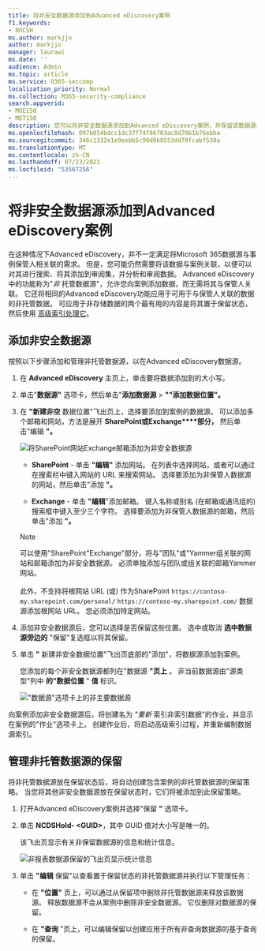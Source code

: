 ```yaml
---
title: 将非安全数据源添加到Advanced eDiscovery案例
f1.keywords:
- NOCSH
ms.author: markjjo
author: markjjo
manager: laurawi
ms.date: ''
audience: Admin
ms.topic: article
ms.service: O365-seccomp
localization_priority: Normal
ms.collection: M365-security-compliance
search.appverid:
- MOE150
- MET150
description: 您可以将非安全数据源添加到Advanced eDiscovery案例，并保留该数据源。 非索引数据源会重新编制索引，因此将重新处理标记为部分索引的任何内容，使其完全且快速可搜索。
ms.openlocfilehash: 097b054bdcc1dc37f74f86703ac8d7061b76ebba
ms.sourcegitcommit: 346c1332e1e9eebb5c90d6b8553dd70fcabf530a
ms.translationtype: MT
ms.contentlocale: zh-CN
ms.lasthandoff: 07/23/2021
ms.locfileid: "53567256"
---
```

# <a name="add-non-custodial-data-sources-to-an-advanced-ediscovery-case"></a>将非安全数据源添加到Advanced eDiscovery案例

在这种情况下Advanced eDiscovery，并不一定满足将Microsoft 365数据源与事例保管人相关联的需求。 但是，您可能仍然需要将该数据与案例关联，以便可以对其进行搜索、将其添加到审阅集，并分析和审阅数据。 Advanced eDiscovery中的功能称为"*非* 托管数据源"，允许您向案例添加数据，而无需将其与保管人关联。 它还将相同的Advanced eDiscovery功能应用于可用于与保管人关联的数据的非托管数据。 可应用于非存储数据的两个最有用的内容是将其置于保留状态，然后使用 [高级索引处理它](indexing-custodian-data.md)。

## <a name="add-a-non-custodial-data-source"></a>添加非安全数据源

按照以下步骤添加和管理非托管数据源，以在Advanced eDiscovery数据源。

1. 在 **Advanced eDiscovery** 主页上，单击要将数据添加到的大小写。

2. 单击"**数据源"** 选项卡，然后单击"**添加数据源**  >  **""添加数据位置"。**

3. 在 **"新建非空** 数据位置"飞出页上，选择要添加到案例的数据源。 可以添加多个邮箱和网站，方法是展开 **SharePoint或Exchange****部分，** 然后单击"编辑 **"。**

   ![将SharePoint网站Exchange邮箱添加为非安全数据源](../media/NonCustodialDataSources1.png)

   - **SharePoint** - 单击 **"编辑"** 添加网站。 在列表中选择网站，或者可以通过在搜索栏中键入网站的 URL 来搜索网站。 选择要添加为非保管人数据源的网站，然后单击"添加 **"。**

   - **Exchange** - 单击 **"编辑**"添加邮箱。 键入名称或别名 (在邮箱或通讯组的) 搜索框中键入至少三个字符。 选择要添加为非保管人数据源的邮箱，然后单击"添加 **"。**

   > [!NOTE]
   > 可以使用"SharePoint"Exchange"部分，将与"团队"或"Yammer组关联的网站和邮箱添加为非安全数据源。  必须单独添加与团队或组关联的邮箱Yammer网站。<br/><br/> 此外，不支持将根网站 URL (或) 作为SharePoint `https://contoso-my.sharepoint.com/personal/` `https://contoso-my.sharepoint.com/` 数据源添加根网站 URL。 您必须添加特定网站。

4. 添加非安全数据源后，您可以选择是否保留这些位置。 选中或取消 **选中数据源旁边的** "保留"复选框以将其保留。

5. 单击 **"** 新建非安全数据位置"飞出页底部的"添加"，将数据源添加到案例。

   您添加的每个非安全数据源都列在"数据源 **"页上** 。 非当前数据源由"源类型"列中 **的"数据位置** " **值** 标识。

   !["数据源"选项卡上的非主要数据源](../media/NonCustodialDataSources2.png)

向案例添加非安全数据源后，将创建名为 *"重新* 索引非索引数据"的作业，并显示在案例的"作业"选项卡上。  创建作业后，将启动高级索引过程，并重新编制数据源索引。

## <a name="manage-the-hold-for-non-custodial-data-sources"></a>管理非托管数据源的保留

将非托管数据源放在保留状态后，将自动创建包含案例的非托管数据源的保留策略。 当您将其他非安全数据源放在保留状态时，它们将被添加到此保留策略。

1. 打开Advanced eDiscovery案例并选择"保留 **"** 选项卡。

2. 单击 **NCDSHold- \<GUID\>**，其中 GUID 值对大小写是唯一的。

   该飞出页显示有关非保留数据源的信息和统计信息。

   ![非报表数据源保留的飞出页显示统计信息](../media/NonCustodialDataSourcesHoldFlyout.png)

3. 单击 **"编辑** 保留"以查看置于保留状态的非托管数据源并执行以下管理任务：

   - 在 **"位置"** 页上，可以通过从保留项中删除非托管数据源来释放该数据源。 释放数据源不会从案例中删除非安全数据源。 它仅删除对数据源的保留。

   - 在 **"查询** "页上，可以编辑保留以创建应用于所有非查询数据源的基于查询的保留。
